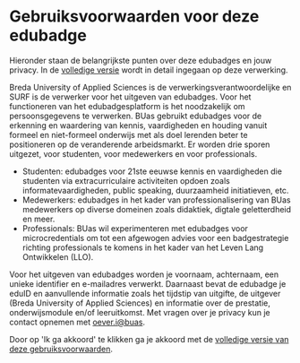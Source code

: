# Gebruiksvoorwaarden voor deze edubadge

Hieronder staan de belangrijkste punten over deze edubadges en jouw privacy. In de [volledige versie](https://raw.githubusercontent.com/edubadges/privacy/master/buas/edubadges-formal-text-nl.md) wordt in detail ingegaan op deze verwerking.

Breda University of Applied Sciences is de verwerkingsverantwoordelijke en SURF is de verwerker voor het uitgeven van edubadges. Voor het functioneren van het edubadgesplatform is het noodzakelijk om persoonsgegevens te verwerken. BUas gebruikt edubadges voor de erkenning en waardering van kennis, vaardigheden en houding vanuit formeel en niet-formeel onderwijs met als doel lerenden beter te positioneren op de veranderende arbeidsmarkt. Er worden drie sporen uitgezet, voor studenten, voor medewerkers en voor professionals.
* Studenten: edubadges voor 21ste eeuwse kennis en vaardigheden die studenten via extracurriculaire activiteiten opdoen zoals informatevaardigheden, public speaking, duurzaamheid initiatieven, etc.
* Medewerkers: edubadges in het kader van professionalisering van BUas medewerkers op diverse domeinen zoals didaktiek, digtale geletterdheid en meer.
* Professionals: BUas wil experimenteren met edubadges voor microcredentials om tot een afgewogen advies voor een badgestrategie richting professionals te komens in het kader van het Leven Lang Ontwikkelen (LLO).

Voor het uitgeven van edubadges worden je voornaam, achternaam, een unieke identifier en e-mailadres verwerkt. Daarnaast bevat de edubadge je eduID en aanvullende informatie zoals het tijdstip van uitgifte, de uitgever (Breda University of Applied Sciences) en informatie over de prestatie, onderwijsmodule en/of leeruitkomst. Met vragen over je privacy kun je contact opnemen met [oever.i@buas](mailto:oever.i@buas).

Door op 'Ik ga akkoord' te klikken ga je akkoord met de [volledige versie van deze gebruiksvoorwaarden](https://raw.githubusercontent.com/edubadges/privacy/master/buas/edubadges-formal-text-nl.md).